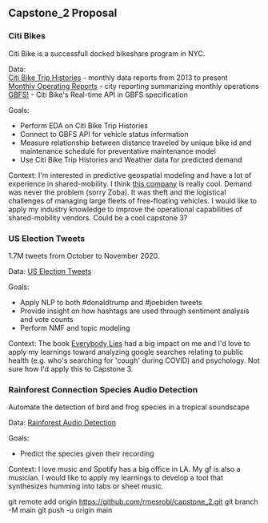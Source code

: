 ## Capstone_2 Proposal


### Citi Bikes

Citi Bike is a successfull docked bikeshare program in NYC.

Data:\
[Citi Bike Trip Histories](https://s3.amazonaws.com/tripdata/index.html)  - monthly data reports from 2013 to present\
[Monthly Operating Reports](https://www.citibikenyc.com/system-data/operating-reports) - city reporting summarizing monthly operations\
[GBFS!](http://gbfs.citibikenyc.com/gbfs/gbfs.json) - Citi Bike's Real-time API in GBFS specification

Goals:
- Perform EDA on Citi Bike Trip Histories
- Connect to GBFS API for vehicle status information
- Measure relationship between distance traveled by unique bike id and maintenance schedule for preventative maintenance model
- Use Citi Bike Trip Histories and Weather data for predicted demand

Context: I'm interested in predictive geospatial modeling and have a lot of experience in shared-mobility. I think [this company](https://www.zoba.com/) is really cool. Demand was never the problem (sorry Zoba). It was theft and the logistical challenges of managing large fleets of free-floating vehicles. I would like to apply my industry knowledge to improve the operational capabilities of shared-mobility vendors. Could be a cool capstone 3?

### US Election Tweets

1.7M tweets from October to November 2020.

Data:
[US Election Tweets](https://www.kaggle.com/manchunhui/us-election-2020-tweets)

Goals:
- Apply NLP to both #donaldtrump and #joebiden tweets
- Provide insight on how hashtags are used through sentiment analysis and vote counts
- Perform NMF and topic modeling

Context: The book [Everybody Lies](https://www.goodreads.com/book/show/28512671-everybody-lies) had a big impact on me and I'd love to apply my learnings toward analyzing google searches relating to public health (e.g. who's searching for 'cough' during COVID) and psychology. Not sure how I'd apply this to Capstone 3.

### Rainforest Connection Species Audio Detection

Automate the detection of bird and frog species in a tropical soundscape

Data:
[Rainforest Audio Detection](https://www.kaggle.com/c/rfcx-species-audio-detection/data)

Goals:
- Predict the species given their recording

Context: I love music and Spotify has a big office in LA. My gf is also a musician. I would like to apply my learnings to develop a tool that synthesizes humming into tabs or sheet music. 


git remote add origin https://github.com/rmesrobi/capstone_2.git
git branch -M main
git push -u origin main